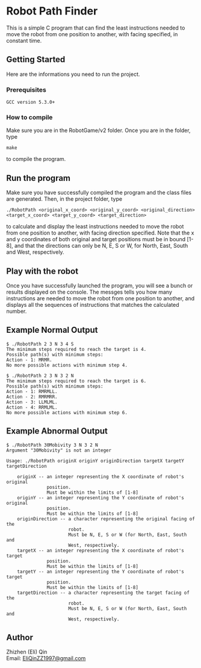 # Robot Path Finder 
This is a simple C program that can find the least instructions needed to move
the robot from one position to another, with facing specified, in constant time.

## Getting Started
Here are the informations you need to run the project.

### Prerequisites
```
GCC version 5.3.0+
```

### How to compile
Make sure you are in the RobotGame/v2 folder. Once you are in the folder, type
```
make
```
to compile the program.

## Run the program
Make sure you have successfully compiled the program and the class files are
generated. Then, in the project folder, type
```
./RobotPath <original_x_coord> <original_y_coord> <original_direction> 
<target_x_coord> <target_y_coord> <target_direction>
```
to calculate and display the least instructions needed to move the robot from
one position to another, with facing direction specified. Note that the x and 
y coordinates of both original and target positions must be in bound [1-8], and
that the directions can only be N, E, S or W, for North, East, South and West,
respectively.



## Play with the robot
Once you have successfully launched the program, you will see a bunch or results
displayed on the console. The messges tells you how many instructions are needed
to move the robot from one position to another, and displays all the sequences
of instructions that matches the calculated number.

## Example Normal Output
```
$ ./RobotPath 2 3 N 3 4 S
The minimum steps required to reach the target is 4.
Possible path(s) with minimum steps:
Action - 1: MRMR.
No more possible actions with minimum step 4.
```
```
$ ./RobotPath 2 3 N 3 2 N
The minimum steps required to reach the target is 6.
Possible path(s) with minimum steps:
Action - 1: RMRMLL.
Action - 2: RMRMRR.
Action - 3: LLMLML.
Action - 4: RRMLML.
No more possible actions with minimum step 6.
```

## Example Abnormal Output 
```
$ ./RobotPath 30Mobivity 3 N 3 2 N
Argument "30Mobivity" is not an integer

Usage: ./RobotPath originX originY originDirection targetX targetY
targetDirection

    originX -- an integer representing the X coordinate of robot's original
               position.
               Must be within the limits of [1-8]
    originY -- an integer representing the Y coordinate of robot's original
               position.
               Must be within the limits of [1-8]
    originDirection -- a character representing the original facing of the
                       robot.
                       Must be N, E, S or W (for North, East, South and
                       West, respectively.
    targetX -- an integer representing the X coordinate of robot's target
               position.
               Must be within the limits of [1-8]
    targetY -- an integer representing the Y coordinate of robot's target
               position.
               Must be within the limits of [1-8]
    targetDirection -- a character representing the target facing of the
                       robot.
                       Must be N, E, S or W (for North, East, South and
                       West, respectively.
```

## Author
Zhizhen (Eli) Qin<br />
Email: EliQinZZ1997@gmail.com

